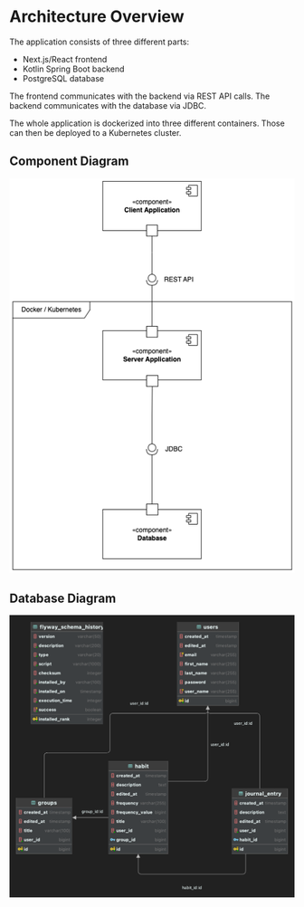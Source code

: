 # Architecture Overview

The application consists of three different parts:

- Next.js/React frontend
- Kotlin Spring Boot backend
- PostgreSQL database

The frontend communicates with the backend via REST API calls.
The backend communicates with the database via JDBC.

The whole application is dockerized into three different containers.
Those can then be deployed to a Kubernetes cluster.

## Component Diagram

![Component Diagram](../assets/diagrams/ComponentDiagram.png)

## Database Diagram

![Database](../assets/diagrams/Database.png)
